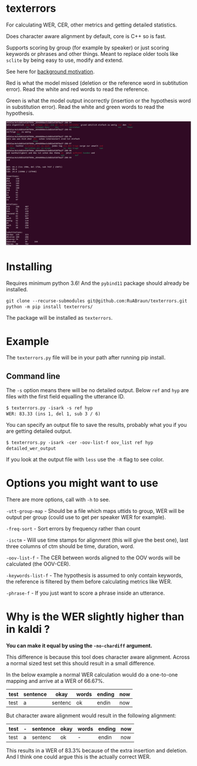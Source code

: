 # texterrors

For calculating WER, CER, other metrics and getting detailed statistics.  

Does character aware alignment by default, core is C++ so is fast.

Supports scoring by group (for example by speaker) or just scoring keywords or phrases and other things. Meant to replace older tools like `sclite` by being easy to use, modify and extend.

See here for [background motivation](https://ruabraun.github.io/jekyll/update/2020/11/27/On-word-error-rates.html).

Red is what the model missed (deletion or the reference word in subtitution error). Read the white and red words to read the reference.

Green is what the model output incorrectly (insertion or the hypothesis word in substitution error). Read the white and green words to read the hypothesis.

![Example](docs/images/texterrors_example.png)

# Installing
Requires minimum python 3.6! And the `pybind11` package should already be installed.
```
git clone --recurse-submodules git@github.com:RuABraun/texterrors.git
python -m pip install texterrors/
```
The package will be installed as `texterrors`.

# Example

The `texterrors.py` file will be in your path after running pip install.

## Command line

The `-s` option means there will be no detailed output. Below `ref` and `hyp` are files with the first field equalling the utterance ID.
```
$ texterrors.py -isark -s ref hyp
WER: 83.33 (ins 1, del 1, sub 3 / 6)
```

You can specify an output file to save the results, probably what you if you are getting detailed output.
```
$ texterrors.py -isark -cer -oov-list-f oov_list ref hyp detailed_wer_output
```
If you look at the output file with `less` use the `-R` flag to see color.

# Options you might want to use 

There are more options, call with `-h` to see.

`-utt-group-map` - Should be a file which maps uttids to group, WER will be output per group (could use
to get per speaker WER for example).

`-freq-sort` - Sort errors by frequency rather than count

`-isctm` - Will use time stamps for alignment (this will give the best one), last three columns of ctm should be time, duration, word.

`-oov-list-f` - The CER between words aligned to the OOV words will be calculated (the OOV-CER). 

`-keywords-list-f` - The hypothesis is assumed to only contain keywords, the reference is filtered by them before calculating metrics like WER.

`-phrase-f` - If you just want to score a phrase inside an utterance.

# Why is the WER slightly higher than in kaldi ?

**You can make it equal by using the `-no-chardiff` argument.**

This difference is because this tool does character aware alignment. Across a normal sized test set this should result in a small difference. 

In the below example a normal WER calculation would do a one-to-one mapping and arrive at a WER of 66.67\%.

| test | sentence | okay    | words | ending | now |
|------|----------|---------|-------|--------|-----|
| test | a        | sentenc | ok    | endin  | now |

But character aware alignment would result in the following alignment:

| test | - | sentence | okay | words | ending | now |
|------|---|----------|------|-------|--------|-----|
| test | a | sentenc  | ok   | -     | endin  | now |

This results in a WER of 83.3\% because of the extra insertion and deletion. And I think one could argue this is the actually correct WER.

